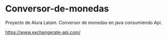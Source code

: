 # Conversor-de-monedas

Proyecto de Alura Latam.
Conversor de monedas en java consumiendo Api.

https://www.exchangerate-api.com/

